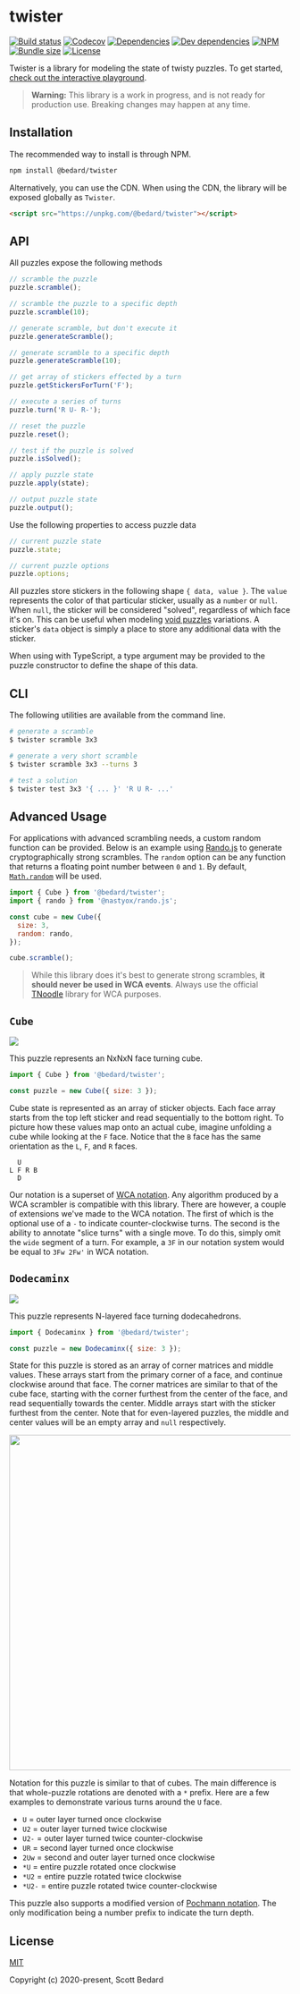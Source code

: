 # twister

[![Build status](https://img.shields.io/github/workflow/status/scottbedard/twister/Test)](https://github.com/scottbedard/twister/actions)
[![Codecov](https://img.shields.io/codecov/c/github/scottbedard/twister)](https://codecov.io/gh/scottbedard/twister)
[![Dependencies](https://img.shields.io/david/scottbedard/twister)](https://david-dm.org/scottbedard/twister)
[![Dev dependencies](https://img.shields.io/david/dev/scottbedard/twister)](https://david-dm.org/scottbedard/twister?type=dev)
[![NPM](https://img.shields.io/npm/v/@bedard/twister)](https://www.npmjs.com/package/@bedard/twister)
[![Bundle size](https://img.shields.io/bundlephobia/minzip/@bedard/twister?label=gzipped)](https://bundlephobia.com/result?p=@bedard/twister)
[![License](https://img.shields.io/github/license/scottbedard/twister?color=blue)](https://github.com/scottbedard/twister/blob/master/LICENSE)

Twister is a library for modeling the state of twisty puzzles. To get started, [check out the interactive playground](https://twister.speedcube.site/).

> **Warning:** This library is a work in progress, and is not ready for production use. Breaking changes may happen at any time.

## Installation

The recommended way to install is through NPM.

```bash
npm install @bedard/twister
```

Alternatively, you can use the CDN. When using the CDN, the library will be exposed globally as `Twister`.

```html
<script src="https://unpkg.com/@bedard/twister"></script>
```

## API

All puzzles expose the following methods

```js
// scramble the puzzle
puzzle.scramble();

// scramble the puzzle to a specific depth
puzzle.scramble(10);

// generate scramble, but don't execute it
puzzle.generateScramble();

// generate scramble to a specific depth
puzzle.generateScramble(10);

// get array of stickers effected by a turn
puzzle.getStickersForTurn('F');

// execute a series of turns
puzzle.turn('R U- R-');

// reset the puzzle
puzzle.reset();

// test if the puzzle is solved
puzzle.isSolved();

// apply puzzle state
puzzle.apply(state);

// output puzzle state
puzzle.output();
```

Use the following properties to access puzzle data

```js
// current puzzle state
puzzle.state;

// current puzzle options
puzzle.options;
```

All puzzles store stickers in the following shape `{ data, value }`. The `value` represents the color of that particular sticker, usually as a `number` or `null`. When `null`, the sticker will be considered "solved", regardless of which face it's on. This can be useful when modeling [void puzzles](https://en.wikipedia.org/wiki/Void_Cube) variations. A sticker's `data` object is simply a place to store any additional data with the sticker.

When using with TypeScript, a type argument may be provided to the puzzle constructor to define the shape of this data.

## CLI

The following utilities are available from the command line.

```bash
# generate a scramble
$ twister scramble 3x3

# generate a very short scramble
$ twister scramble 3x3 --turns 3

# test a solution
$ twister test 3x3 '{ ... }' 'R U R- ...'
```

## Advanced Usage

For applications with advanced scrambling needs, a custom random function can be provided. Below is an example using [Rando.js](https://randojs.com/) to generate cryptographically strong scrambles. The `random` option can be any function that returns a floating point number between `0` and `1`. By default, [`Math.random`](https://developer.mozilla.org/en-US/docs/Web/JavaScript/Reference/Global_Objects/Math/random) will be used.

```js
import { Cube } from '@bedard/twister';
import { rando } from '@nastyox/rando.js';

const cube = new Cube({
  size: 3,
  random: rando,
});

cube.scramble();
```

> While this library does it's best to generate strong scrambles, **it should never be used in WCA events**. Always use the official [TNoodle](https://github.com/thewca/tnoodle) library for WCA purposes.

## `Cube`

<img src="https://user-images.githubusercontent.com/7980426/76586921-8a3c3280-649f-11ea-9d9c-31b7a3080e60.png">

This puzzle represents an NxNxN face turning cube.

```js
import { Cube } from '@bedard/twister';

const puzzle = new Cube({ size: 3 });
```

Cube state is represented as an array of sticker objects. Each face array starts from the top left sticker and read sequentially to the bottom right. To picture how these values map onto an actual cube, imagine unfolding a cube while looking at the `F` face. Notice that the `B` face has the same orientation as the `L`, `F`, and `R` faces.

```
  U
L F R B
  D
```

Our notation is a superset of [WCA notation](https://www.worldcubeassociation.org/regulations/#12a). Any algorithm produced by a WCA scrambler is compatible with this library. There are however, a couple of extensions we've made to the WCA notation. The first of which is the optional use of a `-` to indicate counter-clockwise turns. The second is the ability to annotate "slice turns" with a single move. To do this, simply omit the `wide` segment of a turn. For example, a `3F` in our notation system would be equal to `3Fw 2Fw'` in WCA notation.

## `Dodecaminx`

<img src="https://user-images.githubusercontent.com/7980426/76587868-86f67600-64a2-11ea-80f3-74dd928909c6.png">

This puzzle represents N-layered face turning dodecahedrons.

```js
import { Dodecaminx } from '@bedard/twister';

const puzzle = new Dodecaminx({ size: 3 });
```

State for this puzzle is stored as an array of corner matrices and middle values. These arrays start from the primary corner of a face, and continue clockwise around that face. The corner matrices are similar to that of the cube face, starting with the corner furthest from the center of the face, and read sequentially towards the center. Middle arrays start with the sticker furthest from the center. Note that for even-layered puzzles, the middle and center values will be an empty array and `null` respectively.

<p align="center">
  <img src="https://user-images.githubusercontent.com/7980426/97093355-f9663180-15ff-11eb-93e4-8783045b8f71.png" width="600px">
</p>

Notation for this puzzle is similar to that of cubes. The main difference is that whole-puzzle rotations are denoted with a `*` prefix. Here are a few examples to demonstrate various turns around the `U` face.

- `U` = outer layer turned once clockwise
- `U2` = outer layer turned twice clockwise
- `U2-` = outer layer turned twice counter-clockwise
- `UR` = second layer turned once clockwise
- `2Uw` = second and outer layer turned once clockwise
- `*U` = entire puzzle rotated once clockwise
- `*U2` = entire puzzle rotated twice clockwise
- `*U2-` = entire puzzle rotated twice counter-clockwise

This puzzle also supports a modified version of [Pochmann notation](https://www.speedsolving.com/wiki/index.php/Megaminx_notation#Pochmann_notation). The only modification being a number prefix to indicate the turn depth.

## License

[MIT](https://github.com/scottbedard/twister/blob/master/LICENSE)

Copyright (c) 2020-present, Scott Bedard
